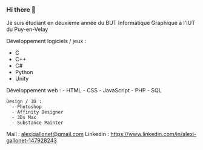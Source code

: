 ### Hi there 👋

Je suis étudiant en deuxième année du BUT Informatique Graphique à l'IUT du Puy-en-Velay

Développement logiciels / jeux :
  - C
  - C++
  - C#
  - Python
  - Unity
  
  Développement web : 
    - HTML
    - CSS
    - JavaScript
    - PHP
    - SQL
    
    Design / 3D :
      - Photoshop
      - Affinity Designer
      - 3Ds Max
      - Substance Painter
    
Mail : alexigallonet@gmail.com
Linkedin : https://www.linkedin.com/in/alexi-gallonet-147928243


<!--
**alexiglnt/alexiglnt** is a ✨ _special_ ✨ repository because its `README.md` (this file) appears on your GitHub profile.

Here are some ideas to get you started:

- 🔭 I’m currently working on ...
- 🌱 I’m currently learning ...
- 👯 I’m looking to collaborate on ...
- 🤔 I’m looking for help with ...
- 💬 Ask me about ...
- 📫 How to reach me: ...
- 😄 Pronouns: ...
- ⚡ Fun fact: ...
-->
